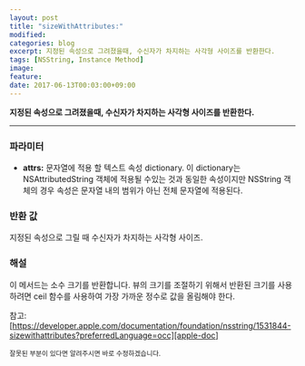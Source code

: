 ```yaml
---
layout: post
title: "sizeWithAttributes:"
modified:
categories: blog
excerpt: 지정된 속성으로 그려졌을때, 수신자가 차지하는 사각형 사이즈를 반환한다.
tags: [NSString, Instance Method]
image:
feature:
date: 2017-06-13T00:03:00+09:00
---
```


**지정된 속성으로 그려졌을때, 수신자가 차지하는 사각형 사이즈를 반환한다.**

---
### 파라미터
 - **attrs:** 문자열에 적용 할 텍스트 속성 dictionary. 이 dictionary는 NSAttributedString 객체에 적용될 수있는 것과 동일한 속성이지만 NSString 객체의 경우 속성은 문자열 내의 범위가 아닌 전체 문자열에 적용된다.

### 반환 값
지정된 속성으로 그릴 때 수신자가 차지하는 사각형 사이즈.

### 해설
이 메서드는 소수 크기를 반환합니다. 뷰의 크기를 조절하기 위해서 반환된 크기를 사용하려면 ceil 함수를 사용하여 가장 가까운 정수로 값을 올림해야 한다.

참고: [https://developer.apple.com/documentation/foundation/nsstring/1531844-sizewithattributes?preferredLanguage=occ][apple-doc]

<sub>잘못된 부분이 있다면 알려주시면 바로 수정하겠습니다.</sub>

[apple-doc]: https://developer.apple.com/documentation/foundation/nsstring/1531844-sizewithattributes?preferredLanguage=occ